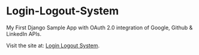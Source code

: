 # Login-Logout-System

My First Django Sample App with OAuth 2.0 integration of Google, Github & LinkedIn APIs.

Visit the site at:  <a href="https://sample2-django.herokuapp.com/">Login Logout System</a>.

